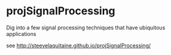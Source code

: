 # projSignalProcessing
Dig into a few signal processing techniques that have ubiquitous applications

see http://steevelaquitaine.github.io/projSignalProcessing/

